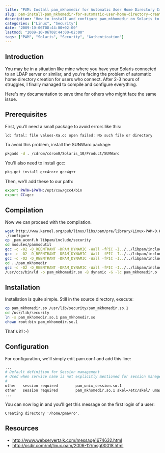 ```yaml
---
title: "PAM: Install pam_mkhomedir for Automatic User Home Directory Creation"
slug: pam-install-pam_mkhomedir-for-automatic-user-home-directory-creation/
description: "How to install and configure pam_mkhomedir on Solaris to automatically create home directories for users at login time"
categories: ["Linux", "Security"]
date: "2009-10-06T08:44:00+02:00"
lastmod: "2009-10-06T08:44:00+02:00"
tags: ["PAM", "Solaris", "Security", "Authentication"]
---
```


## Introduction

You may be in a situation like mine where you have your Solaris connected to an LDAP server or similar, and you're facing the problem of automatic home directory creation for users who connect. After 2-3 hours of struggles, I finally managed to compile and configure everything.

Here's my documentation to save time for others who might face the same issue.

## Prerequisites

First, you'll need a small package to avoid errors like this:

```bash
ld: fatal: file values-Xa.o: open failed: No such file or directory
```

To avoid this problem, install the SUNWarc package:

```bash
pkgadd -d . /cdrom/cdrom0/Solaris_10/Product/SUNWarc
```

You'll also need to install gcc:

```bash
pkg-get install gcc4core gcc4g++
```

Then, we'll add these to our path:

```bash
export PATH=$PATH:/opt/csw/gcc4/bin
export CC=gcc
```

## Compilation

Now we can proceed with the compilation.

```bash
wget http://www.kernel.org/pub/linux/libs/pam/pre/library/Linux-PAM-0.81.tar.bz2
./configure
cp _pam_aconf.h libpam/include/security
cd modules/pammodutil
gcc -c -O2 -D_REENTRANT -DPAM_DYNAMIC -Wall -fPIC -I../../libpam/include -I../../libpamc/include -Iinclude modutil_cleanup.c
gcc -c -O2 -D_REENTRANT -DPAM_DYNAMIC -Wall -fPIC -I../../libpam/include -I../../libpamc/include -Iinclude modutil_ioloop.c
gcc -c -O2 -D_REENTRANT -DPAM_DYNAMIC -Wall -fPIC -I../../libpam/include -I../../libpamc/include -Iinclude modutil_getpwnam.c -D_POSIX_PTHREAD_SEMANTICS
cd ../pam_mkhomedir
gcc -c -O2 -D_REENTRANT -DPAM_DYNAMIC -Wall -fPIC -I../../libpam/include -I../../libpamc/include -I../pammodutil/include pam_mkhomedir.c
/usr/ccs/bin/ld -o pam_mkhomedir.so -B dynamic -G -lc pam_mkhomedir.o ../pammodutil/modutil_*.o
```

## Installation

Installation is quite simple. Still in the source directory, execute:

```bash
cp pam_mkhomedir.so /usr/lib/security/pam_mkhomedir.so.1
cd /usr/lib/security
ln -s pam_mkhomedir.so.1 pam_mkhomedir.so
chown root:bin pam_mkhomedir.so.1
```

That's it! :-)

## Configuration

For configuration, we'll simply edit pam.conf and add this line:

``` bash hl_lines="4"
...
# Default definition for Session management
# Used when service name is not explicitly mentioned for session management
#
other   session required        pam_unix_session.so.1
other   session required        pam_mkhomedir.so.1 skel=/etc/skel/ umask=0022
...
```

You can now log in and you'll get this message on the first login of a user:

```
Creating directory '/home/pmavro'.
```

## Resources
- http://www.webservertalk.com/message1674632.html
- http://osdir.com/ml/linux.pam/2006-12/msg00018.html
